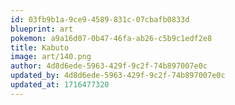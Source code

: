 ```yaml
---
id: 03fb9b1a-9ce9-4589-831c-07cbafb0833d
blueprint: art
pokemon: a9a16d07-0b47-46fa-ab26-c5b9c1edf2e8
title: Kabuto
image: art/140.png
author: 4d8d6ede-5963-429f-9c2f-74b897007e0c
updated_by: 4d8d6ede-5963-429f-9c2f-74b897007e0c
updated_at: 1716477320
---
```

